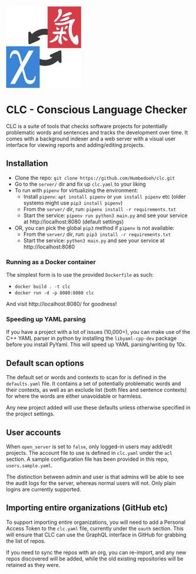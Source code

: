 
![logo](https://raw.githubusercontent.com/Humbedooh/clc/main/logo.svg) 
# CLC - Conscious Language Checker
CLC is a suite of tools that checks software projects for potentially problematic 
words and sentences and tracks the development over time. It comes with a background 
indexer and a web server with a visual user interface for viewing reports and 
adding/editing projects.


## Installation

- Clone the repo: `git clone https://github.com/Humbedooh/clc.git`
- Go to the `server/` dir and fix up `clc.yaml` to your liking
- To run with `pipenv` for virtualizing the environment:
  - Install `pipenv`: `apt install pipenv` or `yum install pipenv` etc (older systems might use `pip3 install pipenv`)
  - From the `server/` dir, run: `pipenv install -r requirements.txt`
  - Start the service: `pipenv run python3 main.py` and see your service at http://localhost:8080 (default settings)
- OR, you can pick the global `pip3` method if `pipenv` is not available:
  - From the `server/` dir, run: `pip3 install -r requirements.txt`
  - Start the service: `python3 main.py` and see your service at http://localhost:8080 
 
### Running as a Docker container

The simplest form is to use the provided `Dockerfile` as such:

- `docker build . -t clc`
- `docker run -d -p 8080:8080 clc`

And visit http://localhost:8080/ for goodness!

### Speeding up YAML parsing
If you have a project with a lot of issues (10,000+), you can make use of the 
C++ YAML parser in python by installing the `libyaml-cpp-dev` package before you 
install PyYaml. This will speed up YAML parsing/writing by 10x.


## Default scan options
The default set or words and contexts to scan for is defined in the `defaults.yaml` file.
It contains a set of potentially problematic words and their contexts, as well as an exclude 
list (both files and sentence contexts) for where the words are either unavoidable or harmless.

Any new project added will use these defaults unless otherwise specified in the project settings.

## User accounts
When `open_server` is set to `false`, only logged-in users may add/edit projects. 
The account file to use is defined in `clc.yaml` under the `acl` section. A sample configuration 
file has been provided in this repo, `users.sample.yaml`.

The distinction between admin and user is that admins will be able to see the audit logs
for the server, whereas normal users will not. Only plain logins are currently supported.

## Importing entire organizations (GitHub etc)
To support importing entire organizations, you will need to add a Personal Access Token to 
the `clc.yaml` file, currently under the `oauth` section. This will ensure that CLC can use 
the GraphQL interface in GitHub for grabbing the list of repos.

If you need to sync the repos with an org, you can re-import, and any new repos discovered will 
be added, while the old existing repositories will be retained as they were.
